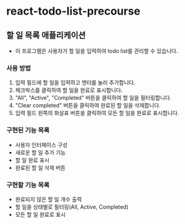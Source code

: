 # react-todo-list-precourse

## 할 일 목록 애플리케이션

- 이 프로그램은 사용자가 할 일을 입력하여 todo list를 관리할 수 있습니다.

### 사용 방법

1. 입력 필드에 할 일을 입력하고 엔터를 눌러 추가합니다.
2. 체크박스를 클릭하여 할 일을 완료로 표시합니다.
3. "All", "Active", "Completed" 버튼을 클릭하여 할 일을 필터링합니다.
4. "Clear completed" 버튼을 클릭하여 완료된 할 일을 삭제합니다.
5. 입력 필드 왼쪽의 화살표 버튼을 클릭하여 모든 할 일을 완료로 표시합니다.

### 구현된 기능 목록

- 사용자 인터페이스 구성
- 새로운 할 일 추가 기능
- 할 일 완료 표시
- 완료된 할 일 삭제 버튼

### 구현할 기능 목록

- 완료되지 않은 할 일 개수 출력
- 할 일을 상태별로 필터링(All, Active, Completed)
- 모든 할 일 완료로 표시